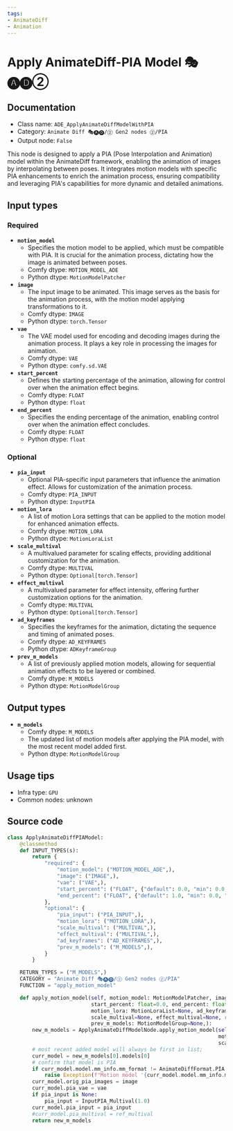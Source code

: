 ```yaml
---
tags:
- AnimateDiff
- Animation
---
```


# Apply AnimateDiff-PIA Model 🎭🅐🅓②
## Documentation
- Class name: `ADE_ApplyAnimateDiffModelWithPIA`
- Category: `Animate Diff 🎭🅐🅓/② Gen2 nodes ②/PIA`
- Output node: `False`

This node is designed to apply a PIA (Pose Interpolation and Animation) model within the AnimateDiff framework, enabling the animation of images by interpolating between poses. It integrates motion models with specific PIA enhancements to enrich the animation process, ensuring compatibility and leveraging PIA's capabilities for more dynamic and detailed animations.
## Input types
### Required
- **`motion_model`**
    - Specifies the motion model to be applied, which must be compatible with PIA. It is crucial for the animation process, dictating how the image is animated between poses.
    - Comfy dtype: `MOTION_MODEL_ADE`
    - Python dtype: `MotionModelPatcher`
- **`image`**
    - The input image to be animated. This image serves as the basis for the animation process, with the motion model applying transformations to it.
    - Comfy dtype: `IMAGE`
    - Python dtype: `torch.Tensor`
- **`vae`**
    - The VAE model used for encoding and decoding images during the animation process. It plays a key role in processing the images for animation.
    - Comfy dtype: `VAE`
    - Python dtype: `comfy.sd.VAE`
- **`start_percent`**
    - Defines the starting percentage of the animation, allowing for control over when the animation effect begins.
    - Comfy dtype: `FLOAT`
    - Python dtype: `float`
- **`end_percent`**
    - Specifies the ending percentage of the animation, enabling control over when the animation effect concludes.
    - Comfy dtype: `FLOAT`
    - Python dtype: `float`
### Optional
- **`pia_input`**
    - Optional PIA-specific input parameters that influence the animation effect. Allows for customization of the animation process.
    - Comfy dtype: `PIA_INPUT`
    - Python dtype: `InputPIA`
- **`motion_lora`**
    - A list of motion Lora settings that can be applied to the motion model for enhanced animation effects.
    - Comfy dtype: `MOTION_LORA`
    - Python dtype: `MotionLoraList`
- **`scale_multival`**
    - A multivalued parameter for scaling effects, providing additional customization for the animation.
    - Comfy dtype: `MULTIVAL`
    - Python dtype: `Optional[torch.Tensor]`
- **`effect_multival`**
    - A multivalued parameter for effect intensity, offering further customization options for the animation.
    - Comfy dtype: `MULTIVAL`
    - Python dtype: `Optional[torch.Tensor]`
- **`ad_keyframes`**
    - Specifies the keyframes for the animation, dictating the sequence and timing of animated poses.
    - Comfy dtype: `AD_KEYFRAMES`
    - Python dtype: `ADKeyframeGroup`
- **`prev_m_models`**
    - A list of previously applied motion models, allowing for sequential animation effects to be layered or combined.
    - Comfy dtype: `M_MODELS`
    - Python dtype: `MotionModelGroup`
## Output types
- **`m_models`**
    - Comfy dtype: `M_MODELS`
    - The updated list of motion models after applying the PIA model, with the most recent model added first.
    - Python dtype: `MotionModelGroup`
## Usage tips
- Infra type: `GPU`
- Common nodes: unknown


## Source code
```python
class ApplyAnimateDiffPIAModel:
    @classmethod
    def INPUT_TYPES(s):
        return {
            "required": {
                "motion_model": ("MOTION_MODEL_ADE",),
                "image": ("IMAGE",),
                "vae": ("VAE",),
                "start_percent": ("FLOAT", {"default": 0.0, "min": 0.0, "max": 1.0, "step": 0.001}),
                "end_percent": ("FLOAT", {"default": 1.0, "min": 0.0, "max": 1.0, "step": 0.001}),
            },
            "optional": {
                "pia_input": ("PIA_INPUT",),
                "motion_lora": ("MOTION_LORA",),
                "scale_multival": ("MULTIVAL",),
                "effect_multival": ("MULTIVAL",),
                "ad_keyframes": ("AD_KEYFRAMES",),
                "prev_m_models": ("M_MODELS",),
            }
        }

    RETURN_TYPES = ("M_MODELS",)
    CATEGORY = "Animate Diff 🎭🅐🅓/② Gen2 nodes ②/PIA"
    FUNCTION = "apply_motion_model"

    def apply_motion_model(self, motion_model: MotionModelPatcher, image: Tensor, vae: VAE,
                           start_percent: float=0.0, end_percent: float=1.0, pia_input: InputPIA=None,
                           motion_lora: MotionLoraList=None, ad_keyframes: ADKeyframeGroup=None,
                           scale_multival=None, effect_multival=None, ref_multival=None,
                           prev_m_models: MotionModelGroup=None,):
        new_m_models = ApplyAnimateDiffModelNode.apply_motion_model(self, motion_model, start_percent=start_percent, end_percent=end_percent,
                                                                    motion_lora=motion_lora, ad_keyframes=ad_keyframes,
                                                                    scale_multival=scale_multival, effect_multival=effect_multival, prev_m_models=prev_m_models)
        # most recent added model will always be first in list;
        curr_model = new_m_models[0].models[0]
        # confirm that model is PIA
        if curr_model.model.mm_info.mm_format != AnimateDiffFormat.PIA:
            raise Exception(f"Motion model '{curr_model.model.mm_info.mm_name}' is not a PIA model; cannot be used with Apply AnimateDiff-PIA Model node.")
        curr_model.orig_pia_images = image
        curr_model.pia_vae = vae
        if pia_input is None:
            pia_input = InputPIA_Multival(1.0)
        curr_model.pia_input = pia_input
        #curr_model.pia_multival = ref_multival
        return new_m_models

```

